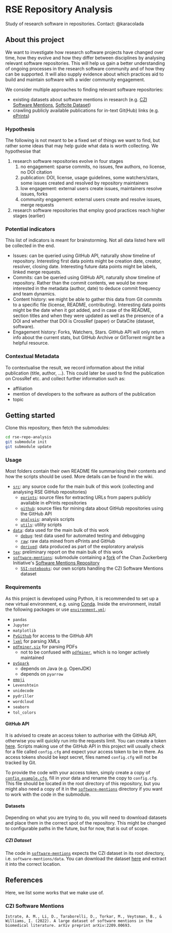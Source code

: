 # RSE Repository Analysis

Study of research software in repositories. Contact: @karacolada

## About this project

We want to investigate how research software projects have changed over time, how they evolve and how they differ between disciplines by analysing relevant software repositories.
This will help us gain a better understanding of ongoing processes in the research software community and of how they can be supported.
It will also supply evidence about which practices aid to build and maintain software with a wider community engagement.

We consider multiple approaches to finding relevant software repositories:
- existing datasets about software mentions in research (e.g. [CZI Software Mentions](https://github.com/chanzuckerberg/software-mentions), [Softcite Dataset](https://github.com/howisonlab/softcite-dataset))
- crawling publicly available publications for in-text Git(Hub) links (e.g. [ePrints](https://www.eprints.org/uk/))

### Hypothesis

The following is not meant to be a fixed set of things we want to find, but rather some ideas that may help guide what data is worth collecting.
We hypothesise that

1. research software repositories evolve in four stages
   1. no engagement: sparse commits, no issues, few authors, no license, no DOI citation
   2. publication: DOI, license, usage guidelines, some watchers/stars, some issues created and resolved by repository maintainers
   3. low engagement: external users create issues, maintainers resolve issues, forks
   4. community engagement: external users create and resolve issues, merge requests
2. research software repositories that employ good practices reach higher stages (earlier)

### Potential indicators

This list of indicators is meant for brainstorming. Not all data listed here will be collected in the end.

- Issues: can be queried using GitHub API, naturally show timeline of repository. Interesting first data points might be creation date, creator, resolver, closing date. Interesting future data points might be labels, linked merge requests.
- Commits: can be queried using GitHub API, naturally show timeline of repository. Rather than the commit contents, we would be more interested in the metadata (author, date) to deduce commit frequency and team dynamics.
- Content history: we might be able to gather this data from Git commits to a specific file (license, README, contributing). Interesting data points might be the date when it got added, and in case of the README, section titles and when they were updated as well as the presence of a DOI and whether that DOI is CrossRef (paper) or DataCite (dataset, software).
- Engagement history: Forks, Watchers, Stars. GitHub API will only return info about the current stats, but GitHub Archive or GitTorrent might be a helpful resource.

### Contextual Metadata

To contextualise the result, we record information about the initial publication (title, author, ...). 
This could later be used to find the publication on CrossRef etc. and collect further information such as:

- affiliation
- mention of developers to the software as authors of the publication
- topic

## Getting started

Clone this repository, then fetch the submodules:

```bash
cd rse-repo-analysis
git submodule init
git submodule update
```

### Usage

Most folders contain their own README file summarising their contents and how the scripts should be used.
More details can be found in the wiki.
- [`src`](./src/): any source code for the main bulk of this work (collecting and analysing RSE GitHub repositories)
  - [`eprints`](./src/eprints/): source files for extracting URLs from papers publicly available in ePrints repositories
  - [`github`](./src/github/): source files for mining data about GitHub repositories using the GitHub API
  - [`analysis`](./src/analysis/): analysis scripts
  - [`utils`](./src/utils): utility scripts
- [`data`](./data): data used for the main bulk of this work
  - [`debug`](./data/debug/): test data used for automated testing and debugging
  - [`raw`](./data/raw): raw data mined from ePrints and GitHub
  - [`derived`](./data/derived/): data produced as part of the exploratory analysis
- [`tex`](./tex/): preliminary report on the main bulk of this work
- [`software-mentions`](software-mentions/): submodule containing a [fork](https://github.com/karacolada/software-mentions) of the Chan Zuckerberg Initiative's [Software Mentions Repository](https://github.com/chanzuckerberg/software-mentions)
  - [`SSI-notebooks`](software-mentions/SSI-notebooks/): our own scripts handling the CZI Software Mentions dataset

### Requirements

As this project is developed using Python, it is recommended to set up a new virtual environment, e.g. using [Conda](https://conda.io/projects/conda/en/latest/user-guide/tasks/manage-environments.html).
Inside the environment, install the following packages or use [`environment.yml`](./environment.yml):
- `pandas`
- `Jupyter`
- `matplotlib`
- [`PyGithub`](https://pygithub.readthedocs.io/en/latest/) for access to the GitHub API
- [`lxml`](https://lxml.de) for parsing XMLs
- [`pdfminer.six`](https://pdfminersix.readthedocs.io/en/latest/) for parsing PDFs
  - not to be confused with [`pdfminer`](https://github.com/euske/pdfminer), which is no longer actively maintained
- [`pySpark`](https://spark.apache.org)
  - depends on Java (e.g. OpenJDK)
  - depends on `pyarrow`
- [`emoji`](https://carpedm20.github.io/emoji/docs/)
- `Levenshtein`
- `unidecode`
- `pydriller`
- `wordcloud`
- `seaborn`
- `tol_colors`

#### GitHub API

It is advised to create an access token to authorise with the GitHub API, otherwise you will quickly run into the requests limit.
You can create a token [here](https://docs.github.com/en/authentication/keeping-your-account-and-data-secure/creating-a-personal-access-token#creating-a-personal-access-token-classic).
Scripts making use of the GitHub API in this project will usually check for a file called `config.cfg` and expect your access token to be in there.
As access tokens should be kept secret, files named `config.cfg` will not be tracked by Git.

To provide the code with your access token, simply create a copy of [`config_example.cfg`](config_example.cfg), fill in your data and rename the copy to `config.cfg`.
This file should be located in the root directory of this repository, but you might also need a copy of it in the [`software-mentions`](software-mentions/) directory if you want to work with the code in the submodule.

#### Datasets

Depending on what you are trying to do, you will need to download datasets and place them in the correct spot of the repository.
This might be changed to configurable paths in the future, but for now, that is out of scope.

##### CZI Dataset

The code in [`software-mentions`](software-mentions/) expects the CZI dataset in its root directory, i.e. `software-mentions/data`.
You can download the dataset [here](https://datadryad.org/stash/dataset/doi:10.5061/dryad.6wwpzgn2c) and extract it into the correct location.

## References

Here, we list some works that we make use of.

### CZI Software Mentions
  
```
Istrate, A. M., Li, D., Taraborelli, D., Torkar, M., Veytsman, B., & Williams, I. (2022). A large dataset of software mentions in the biomedical literature. arXiv preprint arXiv:2209.00693.
```